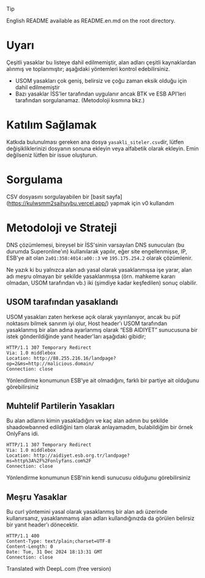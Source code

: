 > [!TIP]
> English README available as README.en.md on the root directory.

# Uyarı
Çeşitli yasaklar bu listeye dahil edilmemiştir, alan adları çeşitli kaynaklardan alınmış ve toplanmıştır; aşağıdaki yöntemleri kontrol edebilirsiniz.

- USOM yasakları çok geniş, belirsiz ve çoğu zaman eksik olduğu için dahil edilmemiştir
- Bazı yasaklar İSS'ler tarafından uygulanır ancak BTK ve ESB API'leri tarafından sorgulanamaz. (Metodoloji kısmına bkz.)

# Katılım Sağlamak 
Katkıda bulunulması gereken ana dosya `yasakli_siteler.csv`dir, lütfen değişikliklerinizi dosyanın sonuna ekleyin veya alfabetik olarak ekleyin. Emin değilseniz lütfen bir issue oluşturun.

# Sorgulama
CSV dosyasını sorgulayabilen bir [basit sayfa] (https://kulwsmm2saihuybu.vercel.app/) yapmak için v0 kullandım

# Metodoloji ve Strateji
DNS çözümlemesi, bireysel bir İSS'sinin varsayılan DNS sunucuları (bu durumda Superonline'ın) kullanılarak yapılır, eğer site engellenmişse, IP, ESB'ye ait olan `2a01:358:4014:a00::3` ve `195.175.254.2` olarak çözümlenir.

Ne yazık ki bu yalnızca alan adı yasal olarak yasaklanmışsa işe yarar, alan adı meşru olmayan bir şekilde yasaklanmışsa (örn. mahkeme kararı olmadan, USOM tarafından vb.) iki (şimdiye kadar keşfedilen) sonuç olabilir.

## USOM tarafından yasaklandı
USOM yasakları zaten herkese açık olarak yayınlanıyor, ancak bu püf noktasını bilmek sanırım iyi olur, Host header'ı USOM tarafından yasaklanmış bir alan adına ayarlanmış olarak “ESB AIDIYET” sunucusuna bir istek gönderildiğinde yanıt header'ları aşağıdaki gibidir;
```
HTTP/1.1 307 Temporary Redirect
Via: 1.0 middlebox
Location: http://88.255.216.16/landpage?op=2&ms=http://malicious.domain/
Connection: close
```
Yönlendirme konumunun ESB'ye ait olmadığını, farklı bir partiye ait olduğunu görebilirsiniz

## Muhtelif Partilerin Yasakları
Bu alan adlarını kimin yasakladığını ve kaç alan adının bu şekilde shaadowbanned edildiğini tam olarak anlayamadım, bulabildiğim bir örnek OnlyFans idi.
```
HTTP/1.1 307 Temporary Redirect
Via: 1.0 middlebox
Location: http://aidiyet.esb.org.tr/landpage?ms=http%3A%2F%2Fonlyfans.com%2F
Connection: close
```
Yönlendirme konumunun ESB'nin kendi sunucusu olduğunu görebilirsiniz

## Meşru Yasaklar
Bu curl yöntemini yasal olarak yasaklanmış bir alan adı üzerinde kullanırsanız, yasaklanmamış alan adları kullandığınızda da görülen belirsiz bir yanıt header'ı dönecektir.
```
HTTP/1.1 400
Content-Type: text/plain;charset=UTF-8
Content-Length: 0
Date: Tue, 31 Dec 2024 18:13:31 GMT
Connection: close
```

Translated with DeepL.com (free version)
